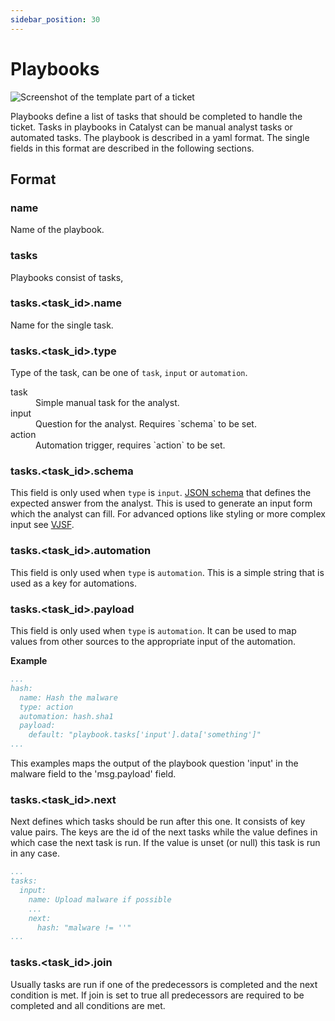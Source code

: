 ```yaml
---
sidebar_position: 30
---
```


# Playbooks

![Screenshot of the template part of a ticket](/screenshots/playbooks.png)

Playbooks define a list of tasks that should be completed to handle the ticket. Tasks in playbooks in Catalyst can be
manual analyst tasks or automated tasks. The playbook is described in a yaml format. The single fields in this format
are described in the following sections.

## Format

### name

Name of the playbook.

### tasks

Playbooks consist of tasks,

### tasks.&lt;task_id&gt;.name

Name for the single task.

### tasks.&lt;task_id&gt;.type

Type of the task, can be one of `task`, `input` or `automation`.
<dl>
<dt>task</dt>
<dd>Simple manual task for the analyst.</dd>
<dt>input</dt>
<dd>Question for the analyst. Requires `schema` to be set.</dd>
<dt>action</dt>
<dd>Automation trigger, requires `action` to be set.</dd>
</dl>

### tasks.&lt;task_id&gt;.schema

This field is only used when `type` is `input`.
<a href="https://json-schema.org/">JSON schema</a> that defines the expected answer from the analyst. This is used to
generate an input form which the analyst can fill. For advanced options like styling or more complex input
see <a href="https://koumoul-dev.github.io/vuetify-jsonschema-form/latest/">VJSF</a>.

### tasks.&lt;task_id&gt;.automation

This field is only used when `type` is `automation`. This is a simple string that is used as a key for
automations.

### tasks.&lt;task_id&gt;.payload

This field is only used when `type` is `automation`. It can be used to map values from other sources to
the appropriate input of the automation.

<b>Example</b>

```yaml
...
hash:
  name: Hash the malware
  type: action
  automation: hash.sha1
  payload:
    default: "playbook.tasks['input'].data['something']"
...
```

This examples maps the output of the playbook question 'input' in the malware field to the 'msg.payload' field.

### tasks.&lt;task_id&gt;.next

Next defines which tasks should be run after this one. It consists of key value pairs. The keys are the id of the next
tasks while the value defines in which case the next task is run. If the value is unset (or null) this task is run in
any case.

```yaml
...
tasks:
  input:
    name: Upload malware if possible
    ...
    next:
      hash: "malware != ''"
...
```

### tasks.&lt;task_id&gt;.join

Usually tasks are run if one of the predecessors is completed and the next condition is met. If join is set to true all
predecessors are required to be completed and all conditions are met.
